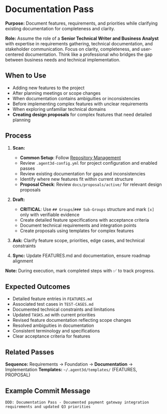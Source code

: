 # Documentation Pass

**Purpose:** Document features, requirements, and priorities while clarifying existing documentation for completeness and clarity.

**Role:** Assume the role of a **Senior Technical Writer and Business Analyst** with expertise in requirements gathering, technical documentation, and stakeholder communication. Focus on clarity, completeness, and user-centered documentation. Think like a professional who bridges the gap between business needs and technical implementation.

## When to Use
- Adding new features to the project
- After planning meetings or scope changes
- When documentation contains ambiguities or inconsistencies
- Before implementing complex features with unclear requirements
- When exploring unfamiliar technical domains
- **Creating design proposals** for complex features that need detailed planning

## Process
1. **Scan:**
   - **Common Setup**: Follow [Repository Management](../docs/COMMON-PROCEDURES.md#repository-management)
   - Review `.agent3d-config.yml` for project configuration and enabled passes
   - Review existing documentation for gaps and inconsistencies
   - Identify where new features fit within current structure
   - **Proposal Check**: Review `docs/proposals/active/` for relevant design proposals

2. **Draft:**
   - **CRITICAL**: Use `## Groups`/`### Sub-Groups` structure and mark `[x]` only with verifiable evidence
   - Create detailed feature specifications with acceptance criteria
   - Document technical requirements and integration points
   - Create proposals using templates for complex features

3. **Ask:** Clarify feature scope, priorities, edge cases, and technical constraints

4. **Sync:** Update FEATURES.md and documentation, ensure roadmap alignment

**Note:** During execution, mark completed steps with ✅ to track progress.

## Expected Outcomes
- Detailed feature entries in `FEATURES.md`
- Associated test cases in `TEST-CASES.md`
- Documented technical constraints and limitations
- Updated `TASKS.md` with current priorities
- Revised feature documentation reflecting scope changes
- Resolved ambiguities in documentation
- Consistent terminology and specifications
- Clear acceptance criteria for features

## Related Passes
**Sequence:** Requirements → Foundation → **Documentation** → Implementation
**Templates:** `~/.agent3d/templates/` (FEATURES, PROPOSAL)

## Example Commit Message
`DDD: Documentation Pass - Documented payment gateway integration requirements and updated Q3 priorities`
